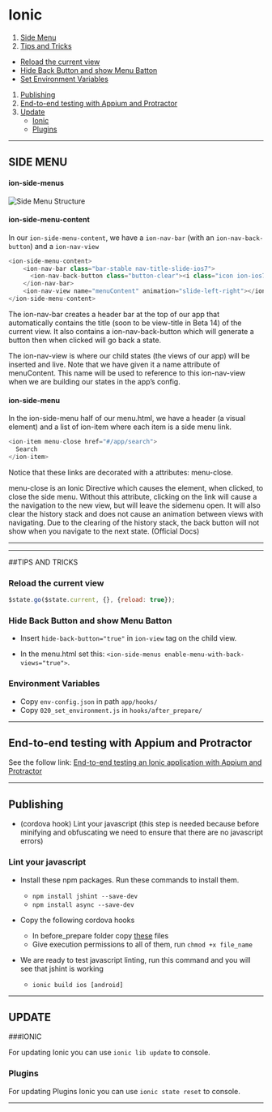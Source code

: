 # Ionic
1. [Side Menu](#side-menu)
1. [Tips and Tricks](#tips-and-tricks)
  * [Reload the current view](#reload-the-current-view)
  * [Hide Back Button and show Menu Batton](#hide-back-button-and-show-menu-batton)
  * [Set Environment Variables](#environment-variables)
1. [Publishing](#publishing)
1. [End-to-end testing with Appium and Protractor](#end-to-end-testing-with-appium-and-protractor)
2. [Update](#update)
    * [Ionic](#ionic-1)
    * [Plugins](#plugins)

---
## SIDE MENU
#### ion-side-menus
![Side Menu Structure](http://mcgivery.com/wp-content/uploads/2014/11/sidemenu.png)

#### ion-side-menu-content
In our `ion-side-menu-content`, we have a `ion-nav-bar` (with an `ion-nav-back-button`) and a `ion-nav-view`
``` javascript
<ion-side-menu-content>
    <ion-nav-bar class="bar-stable nav-title-slide-ios7">
      <ion-nav-back-button class="button-clear"><i class="icon ion-ios7-arrow-back"></i> Back</ion-nav-back-button>
    </ion-nav-bar>
    <ion-nav-view name="menuContent" animation="slide-left-right"></ion-nav-view>
</ion-side-menu-content>
```

The ion-nav-bar creates a header bar at the top of our app that automatically contains the title (soon to be view-title in Beta 14) of the current view. It also contains a ion-nav-back-button which will generate a button then when clicked will go back a state.

The ion-nav-view is where our child states (the views of our app) will be inserted and live. Note that we have given it a name attribute of menuContent. This name will be used to reference to this ion-nav-view when we are building our states in the app’s config.
#### ion-side-menu
In the ion-side-menu half of our menu.html, we have a header (a visual element) and a list of ion-item where each item is a side menu link.
``` javascript
<ion-item menu-close href="#/app/search">
  Search
</ion-item>
```
Notice that these links are decorated with a attributes: menu-close.

menu-close is an Ionic Directive which causes the element, when clicked, to close the side menu. Without this attribute, clicking on the link will cause a the navigation to the new view, but will leave the sidemenu open. It will also clear the history stack and does not cause an animation between views with navigating. Due to the clearing of the history stack, the back button will not show when you navigate to the next state. (Official Docs)

---
---

##TIPS AND TRICKS
### Reload the current view
``` javascript
$state.go($state.current, {}, {reload: true});
```

### Hide Back Button and show Menu Batton 
* Insert `hide-back-button="true"` in `ion-view` tag on the child view.

* In the menu.html set this: `<ion-side-menus enable-menu-with-back-views="true">`.


### Environment Variables
* Copy `env-config.json` in path `app/hooks/`
* Copy `020_set_environment.js` in `hooks/after_prepare/`

---
## End-to-end testing with Appium and Protractor
See the follow link: [End-to-end testing an Ionic application with Appium and Protractor](http://tombuyse.com/end-to-end-testing-an-ionic-application-with-appium-and-protractor/)

---

## Publishing
* (cordova hook) Lint your javascript (this step is needed because before minifying and obfuscating we need to ensure that there are no javascript errors)

### Lint your javascript
* Install these npm packages. Run these commands to install them.
	* `npm install jshint --save-dev`
	* `npm install async --save-dev`
	
* Copy the following cordova hooks
	* In before_prepare folder copy [these]() files
	* Give execution permissions to all of them, run `chmod +x file_name`
* We are ready to test javascript linting, run this command and you will see that jshint is working
	* `ionic build ios [android]`

---

## UPDATE

###IONIC

For updating Ionic you can use `ionic lib update` to console.


### Plugins

For updating Plugins Ionic you can use `ionic state reset` to console.

---

